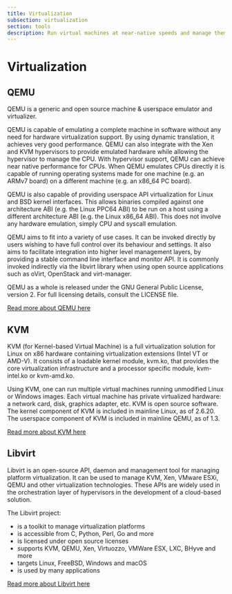 ```yaml
---
title: Virtualization  
subsection: virtualization  
section: tools  
description: Run virtual machines at near-native speeds and manage them at ease  
---
```


# Virtualization

## QEMU 

QEMU is a generic and open source machine & userspace emulator and virtualizer.

QEMU is capable of emulating a complete machine in software without any need for hardware virtualization support. By using dynamic translation, it achieves very good performance. QEMU can also integrate with the Xen and KVM hypervisors to provide emulated hardware while allowing the hypervisor to manage the CPU. With hypervisor support, QEMU can achieve near native performance for CPUs. When QEMU emulates CPUs directly it is capable of running operating systems made for one machine (e.g. an ARMv7 board) on a different machine (e.g. an x86_64 PC board).

QEMU is also capable of providing userspace API virtualization for Linux and BSD kernel interfaces. This allows binaries compiled against one architecture ABI (e.g. the Linux PPC64 ABI) to be run on a host using a different architecture ABI (e.g. the Linux x86_64 ABI). This does not involve any hardware emulation, simply CPU and syscall emulation.

QEMU aims to fit into a variety of use cases. It can be invoked directly by users wishing to have full control over its behaviour and settings. It also aims to facilitate integration into higher level management layers, by providing a stable command line interface and monitor API. It is commonly invoked indirectly via the libvirt library when using open source applications such as oVirt, OpenStack and virt-manager.

QEMU as a whole is released under the GNU General Public License, version 2. For full licensing details, consult the LICENSE file.

[Read more about QEMU here](https://www.qemu.org/)

## KVM

KVM (for Kernel-based Virtual Machine) is a full virtualization solution for Linux on x86 hardware containing virtualization extensions (Intel VT or AMD-V). It consists of a loadable kernel module, kvm.ko, that provides the core virtualization infrastructure and a processor specific module, kvm-intel.ko or kvm-amd.ko.

Using KVM, one can run multiple virtual machines running unmodified Linux or Windows images. Each virtual machine has private virtualized hardware: a network card, disk, graphics adapter, etc. KVM is open source software. The kernel component of KVM is included in mainline Linux, as of 2.6.20. The userspace component of KVM is included in mainline QEMU, as of 1.3.

[Read more about KVM here](https://www.linux-kvm.org/page/Main_Page)

## Libvirt

Libvirt is an open-source API, daemon and management tool for managing platform virtualization. It can be used to manage KVM, Xen, VMware ESXi, QEMU and other virtualization technologies. These APIs are widely used in the orchestration layer of hypervisors in the development of a cloud-based solution.

The Libvirt project:  
- is a toolkit to manage virtualization platforms
- is accessible from C, Python, Perl, Go and more
- is licensed under open source licenses
- supports KVM, QEMU, Xen, Virtuozzo, VMWare ESX, LXC, BHyve and more
- targets Linux, FreeBSD, Windows and macOS
- is used by many applications

[Read more about Libvirt here](https://libvirt.org/)
